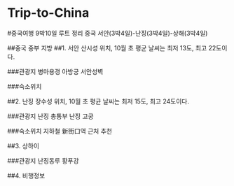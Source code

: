 # Trip-to-China
#중국여행 9박10일 루트 정리
중국 서안(3박4일)-난징(3박4일)-상해(3박4일) 

##중국 중부 지방 
##1. 서안
산시성 위치, 10월 초 평균 날씨는 최저 13도, 최고 22도이다.

###관광지
병마용갱
아방궁
서안성벽

###숙소위치


##2. 난징
장수성 위치, 10월 초 평균 날씨는 최저 15도, 최고 24도이다.

###관광지
난징 총통부
난징 고궁

###숙소위치
지하철 新街口역 근처 추천


##3. 상하이

###관광지
난징동루
황푸강

##4. 비행정보


 
